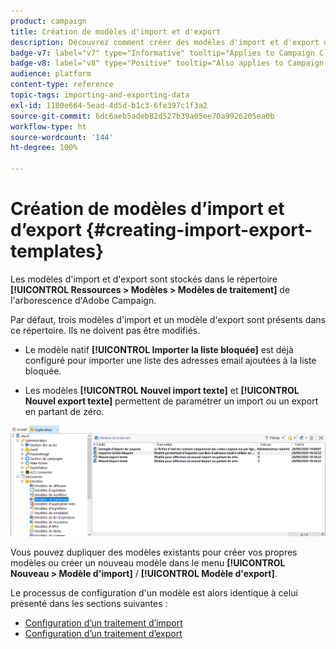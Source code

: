 ```yaml
---
product: campaign
title: Création de modèles d'import et d'export
description: Découvrez comment créer des modèles d'import et d'export dans Campaign.
badge-v7: label="v7" type="Informative" tooltip="Applies to Campaign Classic v7"
badge-v8: label="v8" type="Positive" tooltip="Also applies to Campaign v8"
audience: platform
content-type: reference
topic-tags: importing-and-exporting-data
exl-id: 1180e664-5ead-4d5d-b1c3-6fe397c1f3a2
source-git-commit: 6dc6aeb5adeb82d527b39a05ee70a9926205ea0b
workflow-type: ht
source-wordcount: '144'
ht-degree: 100%

---
```


# Création de modèles d’import et d’export {#creating-import-export-templates}



Les modèles d&#39;import et d&#39;export sont stockés dans le répertoire **[!UICONTROL Ressources > Modèles > Modèles de traitement]** de l&#39;arborescence d&#39;Adobe Campaign.

Par défaut, trois modèles d&#39;import et un modèle d&#39;export sont présents dans ce répertoire. Ils ne doivent pas être modifiés.

* Le modèle natif **[!UICONTROL Importer la liste bloquée]** est déjà configuré pour importer une liste des adresses email ajoutées à la liste bloquée.

* Les modèles **[!UICONTROL Nouvel import texte]** et **[!UICONTROL Nouvel export texte]** permettent de paramétrer un import ou un export en partant de zéro.

![](assets/s_ncs_user_export_wizard_template_create.png)

Vous pouvez dupliquer des modèles existants pour créer vos propres modèles ou créer un nouveau modèle dans le menu **[!UICONTROL Nouveau > Modèle d&#39;import]** / **[!UICONTROL Modèle d&#39;export]**.

Le processus de configuration d&#39;un modèle est alors identique à celui présenté dans les sections suivantes :

* [Configuration d’un traitement d’import](../../platform/using/executing-import-jobs.md)
* [Configuration d’un traitement d’export](../../platform/using/executing-export-jobs.md)
